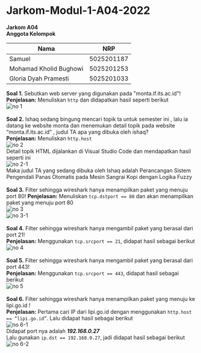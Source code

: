 # Jarkom-Modul-1-A04-2022
**Jarkom A04**<br>
**Anggota Kelompok**

|Nama                   |     NRP|
|-----------------------|----------------------|
|Samuel                 |    5025201187|
|Mohamad Kholid Bughowi |    5025201253|
|Gloria Dyah Pramesti   |    5025201033|

**Soal 1.** Sebutkan web server yang digunakan pada "monta.if.its.ac.id"!<br>
**Penjelasan:** Menuliskan `http` dan didapatkan hasil seperti berikut<br>
![no 1](https://user-images.githubusercontent.com/91613088/191537275-92937bc1-07c5-4a9e-8160-cd8632036017.png)<br><br>
**Soal 2.** Ishaq sedang bingung mencari topik ta untuk semester ini , lalu ia datang ke website monta dan menemukan detail topik pada website “monta.if.its.ac.id” , judul TA apa yang dibuka oleh ishaq?<br>
**Penjelasan:** Menuliskan `http.host`<br>
![no 2](https://user-images.githubusercontent.com/91613088/191537289-e546a649-3636-477f-894e-e6dad9a5cb68.png)<br>
Detail topik HTML dijalankan di Visual Studio Code dan mendapatkan hasil seperti ini<br>
![no 2-1](https://user-images.githubusercontent.com/91613088/191537297-8d6dcae9-b7ac-4b9f-88fd-f91236836cc6.jpg)<br>
Maka judul TA yang sedang dibuka oleh Ishaq adalah Perancangan Sistem Pengendali Panas Otomatis pada Mesin Sangrai Kopi dengan Logika Fuzzy<br><br>
**Soal 3.** Filter sehingga wireshark hanya menampilkan paket yang menuju port 80! 
**Penjelasan:** Menuliskan `tcp.dstport == 80` dan akan menampilkan paket yang menuju port 80<br>
![no 3](https://user-images.githubusercontent.com/91613088/191537306-4c9f75d5-50ff-41a1-98a3-972738086a44.png)<br>
![no 3-1](https://user-images.githubusercontent.com/91613088/191537263-8869dcdc-be2c-4f60-a753-ad9796b812eb.png)<br><br>
**Soal 4.** Filter sehingga wireshark hanya mengambil paket yang berasal dari port 21!<br>
**Penjelasan:** Menggunakan `tcp.srcport == 21`, didapat hasil sebagai berikut<br>
![no 4](https://user-images.githubusercontent.com/89601859/191540380-1d435877-3fda-49df-aa35-03cc9102dc32.jpg)<br><br>
**Soal 5.** Filter sehingga wireshark hanya mengambil paket yang berasal dari port 443!<br>
**Penjelasan:** Menggunakan `tcp.srcport == 443`, didapat hasil sebagai berikut<br>
![no 5](https://user-images.githubusercontent.com/89601859/191540649-52591bbd-72c7-4f27-8a8e-9367ff4c4ea2.jpg)<br><br>
**Soal 6.** Filter sehingga wireshark hanya menampilkan paket yang menuju ke lipi.go.id !<br>
**Penjelasan:** Pertama cari IP dari lipi.go.id dengan menggunakan `http.host == “lipi.go.id”`. Lalu didapat hasil sebagai berikut<br>
![no 6-1](https://user-images.githubusercontent.com/89601859/191540998-5e912808-deed-4fe8-a82b-233500cd31d4.jpg)<br>
Didapat port nya adalah ***192.168.0.27***<br>
Lalu gunakan `ip.dst == 192.168.0.27`, jadi didapat hasil sebagai berikut<br>
![no 6-2](https://user-images.githubusercontent.com/89601859/191541916-fd273cec-0d88-4227-9617-4eb829e74488.jpg)<br><br>
